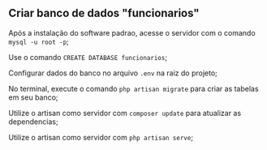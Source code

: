 ## Criar banco de dados "funcionarios"


Após a instalação do software padrao, acesse o servidor com o comando `mysql -u root -p`;



Use o comando `CREATE DATABASE funcionarios`;



Configurar dados do banco no arquivo `.env` na raiz do projeto;



No terminal, execute o comando `php artisan migrate` para criar as tabelas em seu banco;



Utilize o artisan como servidor com `composer update` para atualizar as dependencias;



Utilize o artisan como servidor com `php artisan serve`;

